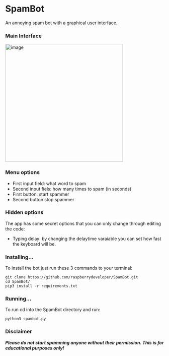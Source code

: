 # SpamBot
An annoying spam bot with a graphical user interface. 

### Main Interface

<img width="374" alt="image" src="https://user-images.githubusercontent.com/106091011/206199491-37bf5afc-e339-43a7-86ba-471df487397e.png">


### Menu options

- First input field: what word to spam
- Second input fiels: how many times to spam (in seconds)
- First button: start spammer
- Second button stop spammer

### Hidden options

The app has some secret options that you can only change through editing the code:
- Typing delay: by changing the delaytime varaiable you can set how fast the keyboard will be.

### Installing...

To install the bot just run these 3 commands to your terminal: 
``` 
git clone https://github.com/raspberrydeveloper/SpamBot.git
cd SpamBot/
pip3 install -r requirements.txt
```

### Running...

To run cd into the SpamBot directory and run:
```
python3 spambot.py
```

### Disclaimer

***Please do not start spamming anyone without their permission. This is for educational purposes only!***
